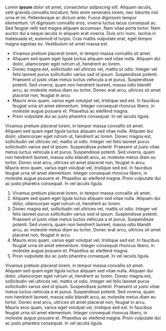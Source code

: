 Lorem **ipsum** dolor sit amet, *consectetur adipiscing elit.* Aliquam iaculis, velit gravida convallis tincidunt, felis enim venenatis lorem, nec lobortis nisl urna et mi. Pellentesque ac dictum ante. Fusce dignissim tempor elementum. Ut dignissim convallis eros, viverra luctus lacus consequat ac. Sed feugiat velit sed magna aliquam accumsan. Nam vitae porta tortor. Nam auctor dui a neque iaculis in aliquam erat viverra. Duis orci nunc, lacinia in malesuada et, euismod id turpis. Cras
mattis vulputate erat, eget tempor magna egestas eu. Vestibulum sit amet massa est.

*   Vivamus pretium placerat lorem, in tempor massa convallis sit amet. 
*   Aliquam sed quam eget ligula luctus aliquam sed vitae nulla. Aliquam dui dolor, ullamcorper eget rutrum ut, hendrerit ac lorem. 
*   Donec magna est, sollicitudin vel ultrices vel, mattis ut odio. Integer vel felis laoreet purus sollicitudin varius sed id ipsum. Suspendisse potenti. Praesent ut justo vitae metus luctus vehicula a et purus. Suspendisse potenti. Sed viverra, quam non hendrerit laoreet, massa odio blandit arcu, ac molestie metus diam eu tortor. Donec erat arcu, ultrices sit amet placerat non, feugiat in arcu. 
*   Mauris eros quam, varius eget volutpat vel, tristique sed est. In faucibus feugiat urna sit amet elementum. Integer consequat rhoncus libero, in molestie augue posuere et. Phasellus ac eleifend magna. 
*   Proin vulputate dui ac justo pharetra consequat. In vel iaculis ligula.

Vivamus pretium placerat lorem, in tempor massa convallis sit amet. Aliquam sed quam eget ligula luctus aliquam sed vitae nulla. Aliquam dui dolor, ullamcorper eget rutrum ut, hendrerit ac lorem. Donec magna est, sollicitudin vel ultrices vel, mattis ut odio. Integer vel felis laoreet purus sollicitudin varius sed id ipsum. Suspendisse potenti. Praesent ut justo vitae metus luctus vehicula a et purus. Suspendisse potenti. Sed viverra, quam non hendrerit laoreet, massa odio blandit arcu,
ac molestie metus diam eu tortor. Donec erat arcu, ultrices sit amet placerat non, feugiat in arcu. Mauris eros quam, varius eget volutpat vel, tristique sed est. In faucibus feugiat urna sit amet elementum. Integer consequat rhoncus libero, in molestie augue posuere et. Phasellus ac eleifend magna. Proin vulputate dui ac justo pharetra consequat. In vel iaculis ligula.

1.  Vivamus pretium placerat lorem, in tempor massa convallis sit amet. 
2.  Aliquam sed quam eget ligula luctus aliquam sed vitae nulla. Aliquam dui dolor, ullamcorper eget rutrum ut, hendrerit ac lorem. 
3.  Donec magna est, sollicitudin vel ultrices vel, mattis ut odio. Integer vel felis laoreet purus sollicitudin varius sed id ipsum. Suspendisse potenti. Praesent ut justo vitae metus luctus vehicula a et purus. Suspendisse potenti. Sed viverra, quam non hendrerit laoreet, massa odio blandit arcu, ac molestie metus diam eu tortor. Donec erat arcu, ultrices sit amet placerat non, feugiat in arcu. 
4.  Mauris eros quam, varius eget volutpat vel, tristique sed est. In faucibus feugiat urna sit amet elementum. Integer consequat rhoncus libero, in molestie augue posuere et. Phasellus ac eleifend magna. 
5.  Proin vulputate dui ac justo pharetra consequat. In vel iaculis ligula.

Vivamus pretium placerat lorem, in tempor massa convallis sit amet. Aliquam sed quam eget ligula luctus aliquam sed vitae nulla. Aliquam dui dolor, ullamcorper eget rutrum ut, hendrerit ac lorem. Donec magna est, sollicitudin vel ultrices vel, mattis ut odio. Integer vel felis laoreet purus sollicitudin varius sed id ipsum. Suspendisse potenti. Praesent ut justo vitae metus luctus vehicula a et purus. Suspendisse potenti. Sed viverra, quam non hendrerit laoreet, massa odio blandit arcu,
ac molestie metus diam eu tortor. Donec erat arcu, ultrices sit amet placerat non, feugiat in arcu. Mauris eros quam, varius eget volutpat vel, tristique sed est. In faucibus feugiat urna sit amet elementum. Integer consequat rhoncus libero, in molestie augue posuere et. Phasellus ac eleifend magna. Proin vulputate dui ac justo pharetra consequat. In vel iaculis ligula.
